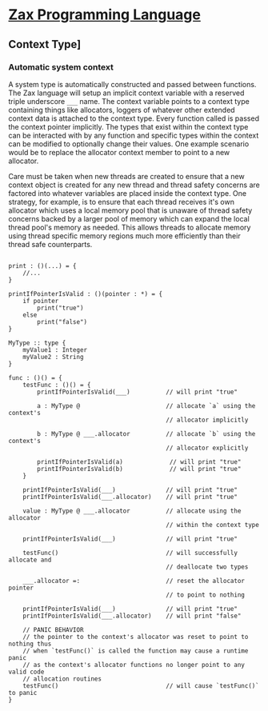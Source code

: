 
# [Zax Programming Language](index.md)

## Context Type]

### Automatic system context

A system type is automatically constructed and passed between functions. The Zax language will setup an implicit context variable with a reserved triple underscore `___` name. The context variable points to a context type containing things like allocators, loggers of whatever other extended context data is attached to the context type. Every function called is passed the context pointer implicitly. The types that exist within the context type can be interacted with by any function and specific types within the context can be modified to optionally change their values. One example scenario would be to replace the allocator context member to point to a new allocator.

Care must be taken when new threads are created to ensure that a new context object is created for any new thread and thread safety concerns are factored into whatever variables are placed inside the context type. One strategy, for example, is to ensure that each thread receives it's own allocator which uses a local memory pool that is unaware of thread safety concerns backed by a larger pool of memory which can expand the local thread pool's memory as needed. This allows threads to allocate memory using thread specific memory regions much more efficiently than their thread safe counterparts.

````zax

print : ()(...) = {
    //...
}

printIfPointerIsValid : ()(pointer : *) = {
    if pointer
        print("true")
    else
        print("false")
}

MyType :: type {
    myValue1 : Integer
    myValue2 : String
}

func : ()() = {
    testFunc : ()() = {
        printIfPointerIsValid(___)          // will print "true"

        a : MyType @                        // allocate `a` using the context's
                                            // allocator implicitly

        b : MyType @ ___.allocator          // allocate `b` using the context's
                                            // allocator explicitly

        printIfPointerIsValid(a)             // will print "true"
        printIfPointerIsValid(b)             // will print "true"
    }

    printIfPointerIsValid(___)              // will print "true"
    printIfPointerIsValid(___.allocator)    // will print "true"

    value : MyType @ ___.allocator          // allocate using the allocator
                                            // within the context type
                                            
    printIfPointerIsValid(___)              // will print "true"

    testFunc()                              // will successfully allocate and
                                            // deallocate two types

    ___.allocator =:                        // reset the allocator pointer
                                            // to point to nothing

    printIfPointerIsValid(___)              // will print "true"
    printIfPointerIsValid(___.allocator)    // will print "false"

    // PANIC BEHAVIOR
    // the pointer to the context's allocator was reset to point to nothing thus
    // when `testFunc()` is called the function may cause a runtime panic
    // as the context's allocator functions no longer point to any valid code
    // allocation routines
    testFunc()                              // will cause `testFunc()` to panic
}
````
